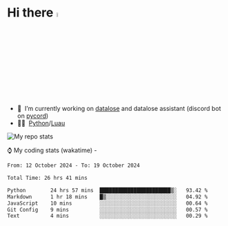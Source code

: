 # Hi there <img src="https://media.giphy.com/media/hvRJCLFzcasrR4ia7z/giphy.gif" width="5%"></a>
- 🥽 &nbsp;I’m currently working on [datalose](https://www.roblox.com/games/16971245917) and datalose assistant (discord bot on [pycord](https://github.com/Pycord-Development/pycord))
- 👨‍💻 &nbsp;[Python](https://python.org)/[Luau](https://luau.org)

<img alt="My repo stats" src="https://github-readme-stats.vercel.app/api?username=FrostX-Official&show_icons=true&theme=radical">

⌚ My coding stats (wakatime) -

<!--START_SECTION:waka-->

```txt
From: 12 October 2024 - To: 19 October 2024

Total Time: 26 hrs 41 mins

Python        24 hrs 57 mins  ███████████████████████▒░   93.42 %
Markdown      1 hr 18 mins    █▒░░░░░░░░░░░░░░░░░░░░░░░   04.92 %
JavaScript    10 mins         ░░░░░░░░░░░░░░░░░░░░░░░░░   00.64 %
Git Config    9 mins          ░░░░░░░░░░░░░░░░░░░░░░░░░   00.57 %
Text          4 mins          ░░░░░░░░░░░░░░░░░░░░░░░░░   00.29 %
```

<!--END_SECTION:waka-->
